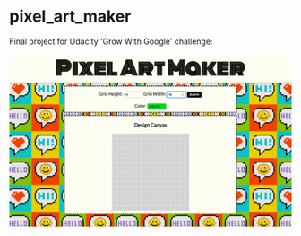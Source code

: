# pixel_art_maker
Final project for Udacity 'Grow With Google' challenge:

![Screenshoot](Pixel.png "Pixel Art Maker screenshoot")

